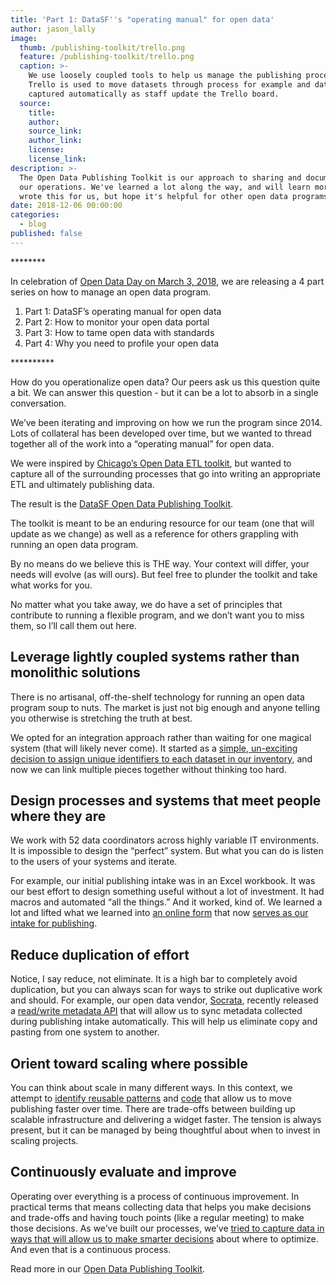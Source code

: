 ```yaml
---
title: 'Part 1: DataSF''s "operating manual" for open data'
author: jason_lally
image:
  thumb: /publishing-toolkit/trello.png
  feature: /publishing-toolkit/trello.png
  caption: >-
    We use loosely coupled tools to help us manage the publishing process.
    Trello is used to move datasets through process for example and data is
    captured automatically as staff update the Trello board.
  source:
    title:
    author:
    source_link:
    author_link:
    license:
    license_link:
description: >-
  The Open Data Publishing Toolkit is our approach to sharing and documenting
  our operations. We've learned a lot along the way, and will learn more. We
  wrote this for us, but hope it's helpful for other open data programs.
date: 2018-12-06 00:00:00
categories:
  - blog
published: false
---
```


\*\*\*\*\*\*\*\*

In celebration of [Open Data Day on March 3, 2018](http://opendataday.org/), we are releasing a 4 part series on how to manage an open data program.

1. Part 1: DataSF’s operating manual for open data
2. Part 2: How to monitor your open data portal
3. Part 3: How to tame open data with standards
4. Part 4: Why you need to profile your open data

\*\*\*\*\*\*\*\*\*\*

How do you operationalize open data? Our peers ask us this question quite a bit. We can answer this question - but it can be a lot to absorb in a single conversation.

We’ve been iterating and improving on how we run the program since 2014. Lots of collateral has been developed over time, but we wanted to thread together all of the work into a “operating manual” for open data.

We were inspired by&nbsp;[Chicago’s Open Data ETL toolkit](http://open-data-etl-utility-kit.readthedocs.io/en/stable/), but wanted to capture all of the surrounding processes that go into writing an appropriate ETL and ultimately publishing data.

The result is the&nbsp;[DataSF Open Data Publishing Toolkit](https://www.gitbook.com/book/datasf/datasf-publishing-toolkit/details).

The toolkit is meant to be an enduring resource for our team (one that will update as we change) as well as a reference for others grappling with running an open data program.

By no means do we believe this is THE way. Your context will differ, your needs will evolve (as will ours). But feel free to plunder the toolkit and take what works for you.&nbsp;

No matter what you take away, we do have a set of principles that contribute to running a flexible program, and we don’t want you to miss them, so I’ll call them out here.

## Leverage lightly coupled systems rather than monolithic solutions

There is no artisanal, off-the-shelf technology for running an open data program soup to nuts. The market is just not big enough and anyone telling you otherwise is stretching the truth at best.

We opted for an integration approach rather than waiting for one magical system (that will likely never come). It started as a&nbsp;[simple, un-exciting decision to assign unique identifiers to each dataset in our inventory](https://datasf.gitbooks.io/datasf-publishing-toolkit/content/0_publishing_process_overview/#the-importance-of-unique-inventory-ids), and now we can link multiple pieces together without thinking too hard.

## Design processes and systems that meet people where they are

We work with 52 data coordinators across highly variable IT environments. It is impossible to design the “perfect” system. But what you can do is listen to the users of your systems and iterate.

For example, our initial publishing intake was in an Excel workbook. It was our best effort to design something useful without a lot of investment. It had macros and automated “all the things.” And it worked, kind of. We learned a lot and lifted what we learned into [an online form](https://datasf.gitbooks.io/datasf-publishing-toolkit/content/technology/screendoor.html)&nbsp;that now&nbsp;[serves as our intake for publishing](https://datasf.gitbooks.io/datasf-publishing-toolkit/content/1_submission/).

## Reduce duplication of effort

Notice, I say reduce, not eliminate. It is a high bar to completely avoid duplication, but you can always scan for ways to strike out duplicative work and should. For example, our open data vendor,&nbsp;[Socrata](https://www.socrata.com), recently released a [r](__notset__)[ead/write metadata API](https://socratametadataapi.docs.apiary.io/#)&nbsp;that will allow us to sync metadata collected during publishing intake automatically. This will help us eliminate copy and pasting from one system to another.

## Orient toward scaling where possible

You can think about scale in many different ways. In this context, we attempt to [identify reusable patterns](https://datasf.gitbooks.io/datasf-publishing-toolkit/content/5_etl_specification/) and [code](https://datasf.gitbooks.io/datasf-publishing-toolkit/content/6_etl_development/) that allow us to move publishing faster over time. There are trade-offs between building up scalable infrastructure and delivering a widget faster. The tension is always present, but it can be managed by being thoughtful about when to invest in scaling projects.

## Continuously evaluate and improve

Operating over everything is a process of continuous improvement. In practical terms that means collecting data that helps you make decisions and trade-offs and having touch points (like a regular meeting) to make those decisions. As we’ve built our processes, we’ve [tried to capture data in ways that will allow us to make smarter decisions](https://datasf.gitbooks.io/datasf-publishing-toolkit/content/technology/powerbi.html) about where to optimize. And even that is a continuous process.

Read more in our [Open Data Publishing Toolkit](https://www.gitbook.com/book/datasf/datasf-publishing-toolkit/details).